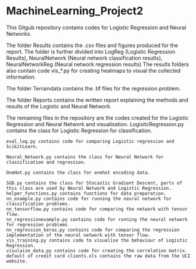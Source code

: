 # MachineLearning_Project2

This Gitgub repository contains codes for Logistic Regression and Neural Networks. 

The folder Results contains the .csv files and figures produced for the report.
    The folder is further divided into LogReg (Logistic Regression Results),
                                       NeuralNetwork (Neural network classification results),
                                       NeuralNetworkReg (Neural network regression results)
                                       The results folders also contain code vis_*.py for creating heatmaps to visual the collected information.
                                       
The folder Terraindata contains the .tif files for the regression problem.

The folder Reports contains the written report explaining the methods and results of the Logistic and Neural Network.

The remaining files in the repository are the codes created for the Logistic Regression and Neural Network and visualisation.
    LogisitcRegression.py contains the class for Logistic Regression for classification.
    
    eval_log.py contains code for comparing Logistic regression and ScikitLearn.
    
    Neural_Network.py contains the class for Neural Network for classification and regression.
    
    OneHot.py contains the class for onehot encoding data.
    
    SGD.py contains the class for Stocastic Gradient Descent, parts of this class are used by Neural Network and Logistic Regression.
    helper_functions.py contains functions for data preparation.
    nn_example.py contains code for running the neural network for classification problems. 
    nn_tensorflow.py contains code for comparing the network with tensor flow.
    nn_regressionexample.py contains code for running the neural network for regression problems
    nn_regression_keras.py contains code for comparing the regression implementation of the neural network with tensor flow.
    vis_training.py contains code to visualise the behaviour of Logistic Regression.
    visulaize_data.py contains code for creating the correlation matrix.
    default of credit card clients.xls contains the raw data from the UCI website. 
